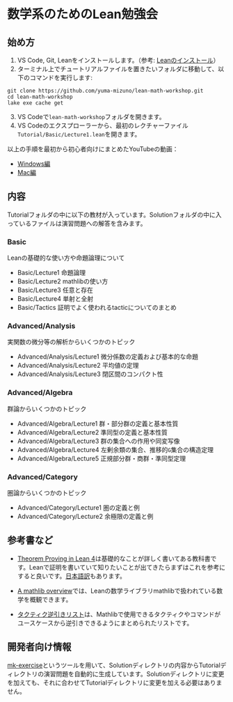 # 数学系のためのLean勉強会

## 始め方
1. VS Code, Git, Leanをインストールします。（参考: [Leanのインストール](https://leanprover.github.io/lean4/doc/quickstart.html)）
2. ターミナル上でチュートリアルファイルを置きたいフォルダに移動して、以下のコマンドを実行します:
```
git clone https://github.com/yuma-mizuno/lean-math-workshop.git
cd lean-math-workshop
lake exe cache get
```
3. VS Codeで`lean-math-workshop`フォルダを開きます。
4. VS Codeのエクスプローラーから、最初のレクチャーファイル`Tutorial/Basic/Lecture1.lean`を開きます。

以上の手順を最初から初心者向けにまとめたYouTubeの動画：
- [Windows編](https://youtu.be/LDfmNmzY5_8)
- [Mac編](https://youtu.be/d8DSHFBMWwU)

## 内容

Tutorialフォルダの中に以下の教材が入っています。Solutionフォルダの中に入っているファイルは演習問題への解答を含みます。

### Basic
Leanの基礎的な使い方や命題論理について
- Basic/Lecture1 命題論理
- Basic/Lecture2 mathlibの使い方
- Basic/Lecture3 任意と存在
- Basic/Lecture4 単射と全射
- Basic/Tactics 証明でよく使われるtacticについてのまとめ

### Advanced/Analysis
実関数の微分等の解析からいくつかのトピック
- Advanced/Analysis/Lecture1 微分係数の定義および基本的な命題
- Advanced/Analysis/Lecture2 平均値の定理
- Advanced/Analysis/Lecture3 閉区間のコンパクト性

### Advanced/Algebra
群論からいくつかのトピック
- Advanced/Algebra/Lecture1 群・部分群の定義と基本性質
- Advanced/Algebra/Lecture2 準同型の定義と基本性質
- Advanced/Algebra/Lecture3 群の集合への作用や同変写像
- Advanced/Algebra/Lecture4 左剰余類の集合、推移的`G`集合の構造定理
- Advanced/Algebra/Lecture5 正規部分群・商群・準同型定理

### Advanced/Category
圏論からいくつかのトピック
- Advanced/Category/Lecture1 圏の定義と例
- Advanced/Category/Lecture2 余極限の定義と例

## 参考書など
- [Theorem Proving in Lean 4](https://leanprover.github.io/theorem_proving_in_lean4/)は基礎的なことが詳しく書いてある教科書です。Leanで証明を書いていて知りたいことが出てきたらまずはこれを参考にすると良いです。[日本語訳](https://aconite-ac.github.io/theorem_proving_in_lean4_ja/)もあります。

- [A mathlib overview](https://leanprover-community.github.io/mathlib-overview.html)では、Leanの数学ライブラリmathlibで扱われている数学を概観できます。

- [タクティク逆引きリスト](https://lean-ja.github.io/tactic-cheatsheet/)は、Mathlibで使用できるタクティクやコマンドがユースケースから逆引きできるようにまとめられたリストです。

## 開発者向け情報

[mk-exercise](https://github.com/Seasawher/mk-exercise)というツールを用いて、Solutionディレクトリの内容からTutorialディレクトリの演習問題を自動的に生成しています。Solutionディレクトリに変更を加えても、それに合わせてTutorialディレクトリに変更を加える必要はありません。

